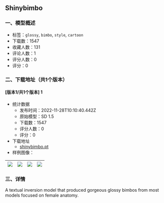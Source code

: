 ## Shinybimbo
### 一、模型概述

- 标签：`glossy`, `bimbo`, `style`, `cartoon`
- 下载数：1547
- 收藏人数：131
- 评论人数：1
- 评分人数：0
- 评分：0

### 二、下载地址（共1个版本）

#### [版本1/共1个版本] 1

- 统计数据
  - 发布时间：2022-11-28T10:10:40.442Z
  - 原始模型：SD 1.5
  - 下载数：1547
  - 评分人数：0
  - 评分：0
- 下载地址
  - [shinybimbo.pt](https://civitai.com/api/download/models/1120)
- 样例图像：

| <img src="https://image.civitai.com/xG1nkqKTMzGDvpLrqFT7WA/6367a132-170f-453b-a875-67c10fc64c00/width=450/9103.jpeg" /> | <img src="https://image.civitai.com/xG1nkqKTMzGDvpLrqFT7WA/a2f9ec3f-504f-443b-c705-de4ab356b000/width=450/9106.jpeg" /> | <img src="https://image.civitai.com/xG1nkqKTMzGDvpLrqFT7WA/d348ac80-554f-462a-9be2-f919a940fc00/width=450/9105.jpeg" /> | <img src="https://image.civitai.com/xG1nkqKTMzGDvpLrqFT7WA/42c738d6-bdb6-427e-80b4-03ccd59e4200/width=450/9104.jpeg" /> |
| ---- | ---- | ---- | ---- |


### 三、详情
<p>A textual inversion model that produced gorgeous glossy bimbos from most models focused on female anatomy.</p>